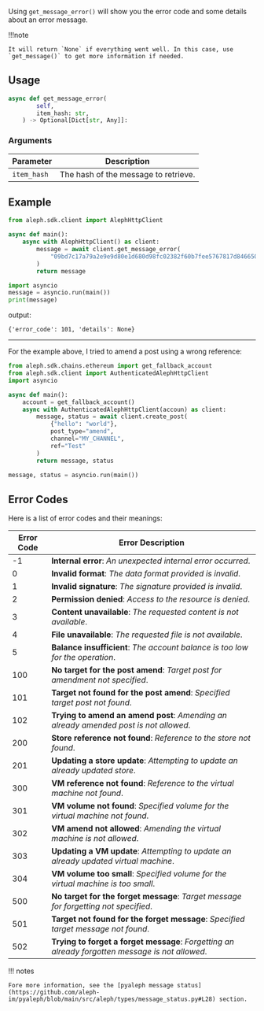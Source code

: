 Using `get_message_error()` will show you the error code and some details about an error message.

!!!note

    It will return `None` if everything went well. In this case, use `get_message()` to get more information if needed.

## Usage

```py
async def get_message_error(
        self,
        item_hash: str,
    ) -> Optional[Dict[str, Any]]:
```

### Arguments

| Parameter   | Description                           |
|-------------|---------------------------------------|
| `item_hash` | The hash of the message to retrieve.  |

## Example

```python
from aleph.sdk.client import AlephHttpClient

async def main():
    async with AlephHttpClient() as client:
        message = await client.get_message_error(
            "09bd7c17a79a2e9e9d80e1d680d98fc02382f60b7fee5767817d846650ac5e4b"
        )
        return message

import asyncio
message = asyncio.run(main())
print(message)
```

output:

```
{'error_code': 101, 'details': None}
```

---

For the example above, I tried to amend a post using a wrong reference:
```python
from aleph.sdk.chains.ethereum import get_fallback_account
from aleph.sdk.client import AuthenticatedAlephHttpClient
import asyncio

async def main():
    account = get_fallback_account()
    async with AuthenticatedAlephHttpClient(accoun) as client:
        message, status = await client.create_post(
            {"hello": "world"},
            post_type="amend",
            channel="MY_CHANNEL",
            ref="Test"
        )
        return message, status

message, status = asyncio.run(main())
```

## Error Codes

Here is a list of error codes and their meanings:

| Error Code | Error Description                                                                                |
|------------|--------------------------------------------------------------------------------------------------|
| -1         | **Internal error**: *An unexpected internal error occurred*.                                     |
| 0          | **Invalid format**: *The data format provided is invalid*.                                       |
| 1          | **Invalid signature**: *The signature provided is invalid*.                                      |
| 2          | **Permission denied**: *Access to the resource is denied*.                                       |
| 3          | **Content unavailable**: *The requested content is not available*.                               |
| 4          | **File unavailable**: *The requested file is not available*.                                     |
| 5          | **Balance insufficient**: *The account balance is too low for the operation*.                    |
| 100        | **No target for the post amend**: *Target post for amendment not specified*.                     |
| 101        | **Target not found for the post amend**: *Specified target post not found*.                      |
| 102        | **Trying to amend an amend post**: *Amending an already amended post is not allowed*.            |
| 200        | **Store reference not found**: *Reference to the store not found*.                               |
| 201        | **Updating a store update**: *Attempting to update an already updated store*.                    |
| 300        | **VM reference not found**: *Reference to the virtual machine not found*.                        |
| 301        | **VM volume not found**: *Specified volume for the virtual machine not found*.                   |
| 302        | **VM amend not allowed**: *Amending the virtual machine is not allowed*.                         |
| 303        | **Updating a VM update**: *Attempting to update an already updated virtual machine*.             |
| 304        | **VM volume too small**: *Specified volume for the virtual machine is too small*.                |
| 500        | **No target for the forget message**: *Target message for forgetting not specified*.             |
| 501        | **Target not found for the forget message**: *Specified target message not found*.               |
| 502        | **Trying to forget a forget message**: *Forgetting an already forgotten message is not allowed*. |

!!! notes

    Fore more information, see the [pyaleph message status](https://github.com/aleph-im/pyaleph/blob/main/src/aleph/types/message_status.py#L28) section.
